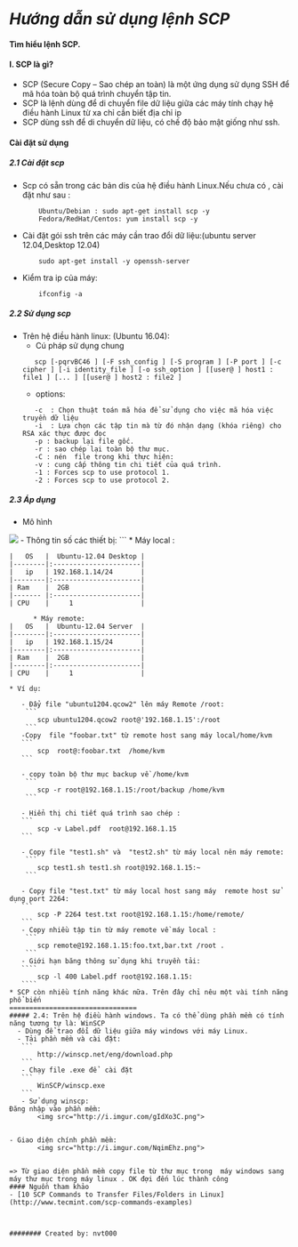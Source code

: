 _***Hướng dẫn sử dụng lệnh SCP***_
========
#### Tìm hiểu lệnh SCP.

#### I. SCP là gì?
- SCP (Secure Copy – Sao chép an toàn) là một ứng dụng sử dụng SSH để mã hóa toàn bộ quá trình chuyển tập tin.
- SCP  là lệnh dùng để di chuyển file dữ liệu giữa các máy tính chạy hệ điều hành Linux từ xa chỉ cần biết địa chỉ ip
- SCP dùng ssh để di chuyển dữ liệu, có chế độ bảo mật giống như ssh.
#### Cài đặt sử dụng

##### 2.1 Cài đặt scp
- Scp có sẵn trong các bản dis của hệ điều hành Linux.Nếu chưa có , cài đặt như sau :

	```
		Ubuntu/Debian : sudo apt-get install scp -y
		Fedora/RedHat/Centos: yum install scp -y

- Cài đặt gói ssh trên các máy cần trao đổi dữ liệu:(ubuntu server 12.04,Desktop 12.04)
	```
		sudo apt-get install -y openssh-server

- Kiểm tra ip của máy:
	```
		ifconfig -a

##### 2.2 Sử dụng scp
- Trên hệ điều hành linux: (Ubuntu 16.04):
	- Cú pháp sử dụng chung
	 ```
		scp [-pqrvBC46 ] [-F ssh_config ] [-S program ] [-P port ] [-c cipher ] [-i identity_file ] [-o ssh_option ] [[user@ ] host1 : file1 ] [... ] [[user@ ] host2 : file2 ]
	 ```
	- options:
	 ```
		-c  : Chọn thuật toán mã hóa để sử dụng cho việc mã hóa việc truyền dữ liệu
		-i  : Lựa chọn các tập tin mà từ đó nhận dạng (khóa riêng) cho RSA xác thực được đọc
		-p : backup lại file gốc.
		-r : sao chép lại toàn bộ thư mục.
		-C : nén  file trong khi thực hiện:
		-v : cung cấp thông tin chi tiết của quá trình.
		-1 : Forces scp to use protocol 1.
		-2 : Forces scp to use protocol 2.
	 ```
##### 2.3 Áp dụng
- Mô hình
<img src="http://i.imgur.com/lk1NK6i.png">
- Thông tin số các thiết bị:
 ```
  * Máy local :
       
	|   OS   |  Ubuntu-12.04 Desktop |
	|--------|:----------------------|
	|   ip   | 192.168.1.14/24       |
	|--------|:----------------------|
	| Ram    |  2GB                  |
	|------- |:----------------------|
	| CPU    |     1                 |
	        
	      * Máy remote: 
	|   OS   |  Ubuntu-12.04 Server  |
	|--------|:----------------------|
	|   ip   | 192.168.1.15/24       |
	|--------|:----------------------|
	| Ram    |  2GB                  |
	|--------|:----------------------|
	| CPU    |     1                 |
 ```
* Ví dụ:
  
	- Đẩy file "ubuntu1204.qcow2" lên máy Remote /root:
	 ```
		scp ubuntu1204.qcow2 root@'192.168.1.15':/root
	 ```
	-Copy  file "foobar.txt" từ remote host sang máy local/home/kvm
	```
		scp  root@:foobar.txt  /home/kvm
	```

	- copy toàn bộ thư mục backup về /home/kvm
	 ```
		scp -r root@192.168.1.15:/root/backup /home/kvm
	 ```

	- Hiển thị chi tiết quá trình sao chép : 
	```
		scp -v Label.pdf  root@192.168.1.15
	```

	- Copy file "test1.sh" và  "test2.sh" từ máy local nên máy remote:
	 ```
		scp test1.sh test1.sh root@192.168.1.15:~
	 ```

	- Copy file "test.txt" từ máy local host sang máy  remote host sử dụng port 2264:
	```
		scp -P 2264 test.txt root@192.168.1.15:/home/remote/
	```
	- Copy nhiều tập tin từ máy remote về máy local : 
	 ```
		scp remote@192.168.1.15:foo.txt,bar.txt /root .
	 ```
	- Giới hạn băng thông sử dụng khi truyền tải:
	````
		scp -l 400 Label.pdf root@192.168.1.15:
	````
* SCP còn nhiều tính năng khác nữa. Trên đây chỉ nêu một vài tính năng phổ biến
 ================================
##### 2.4: Trên hệ điều hành windows. Ta có thể dùng phần mềm có tính năng tương tự là: WinSCP
   - Dùng để trao đổi dữ liệu giữa máy windows với máy Linux.
   - Tải phần mềm và cài đặt:
	```
		http://winscp.net/eng/download.php
	```
	- Chạy file .exe để  cài đặt
	```
		WinSCP/winscp.exe
	```
	- Sử dụng winscp: 
Đăng nhập vào phần mềm:
		<img src="http://i.imgur.com/gIdXo3C.png">


- Giao diện chính phần mềm:
		<img src="http://i.imgur.com/NqimEhz.png">


=> Từ giao diện phần mềm copy file từ thư mục trong  máy windows sang máy thư mục trong máy linux . OK đợi đến lúc thành công
#### Nguồn tham khảo 
- [10 SCP Commands to Transfer Files/Folders in Linux](http://www.tecmint.com/scp-commands-examples)



######## Created by: nvt000
